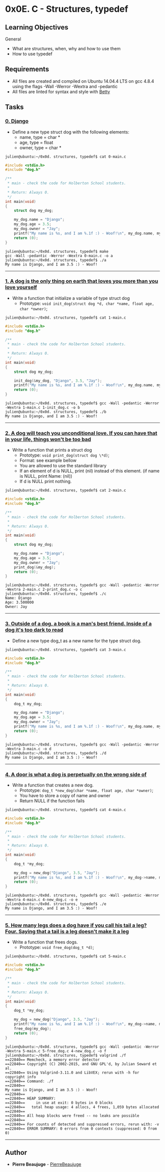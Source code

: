 # 0x0E. C - Structures, typedef

## Learning Objectives

General

- What are structures, when, why and how to use them
- How to use typedef

## Requirements

- All files are created and compiled on Ubuntu 14.04.4 LTS on gcc 4.8.4 using the flags -Wall -Werror -Wextra and -pedantic
- All files are linted for syntax and style with [Betty](https://github.com/holbertonschool/Betty)

## Tasks

### [0. Django](./dog.h)

- Define a new type struct dog with the following elements:
  - name, type = char \*
  - age, type = float
  - owner, type = char \*

```
julien@ubuntu:~/0x0d. structures, typedef$ cat 0-main.c
```

```c
#include <stdio.h>
#include "dog.h"

/**
 * main - check the code for Holberton School students.
 *
 * Return: Always 0.
 */
int main(void)
{
    struct dog my_dog;

    my_dog.name = "Django";
    my_dog.age = 3.5;
    my_dog.owner = "Jay";
    printf("My name is %s, and I am %.1f :) - Woof!\n", my_dog.name, my_dog.age);
    return (0);
}
```

```
julien@ubuntu:~/0x0d. structures, typedef$ make
gcc -Wall -pedantic -Werror -Wextra 0-main.c -o a
julien@ubuntu:~/0x0d. structures, typedef$ ./a
My name is Django, and I am 3.5 :) - Woof!
```

---

### [1. A dog is the only thing on earth that loves you more than you love yourself](./1-init_dog.c)

- Write a function that initialize a variable of type struct dog
  - Prototype: `void init_dog(struct dog *d, char *name, float age, char *owner)`;

```
julien@ubuntu:~/0x0d. structures, typedef$ cat 1-main.c
```

```c
#include <stdio.h>
#include "dog.h"

/**
 * main - check the code for Holberton School students.
 *
 * Return: Always 0.
 */
int main(void)
{
    struct dog my_dog;

    init_dog(&my_dog, "Django", 3.5, "Jay");
    printf("My name is %s, and I am %.1f :) - Woof!\n", my_dog.name, my_dog.age);
    return (0);
}
```

```
julien@ubuntu:~/0x0d. structures, typedef$ gcc -Wall -pedantic -Werror -Wextra 1-main.c 1-init_dog.c -o b
julien@ubuntu:~/0x0d. structures, typedef$ ./b
My name is Django, and I am 3.5 :) - Woof!
```

---

### [2. A dog will teach you unconditional love. If you can have that in your life, things won't be too bad](./2-print_dog.c)

- Write a function that prints a struct dog
  - Prototype: `void print_dog(struct dog \*d)`;
  - Format: see example bellow
  - You are allowed to use the standard library
  - If an element of d is NULL, print (nil) instead of this element. (if name is NULL, print Name: (nil))
  - If d is NULL print nothing.

```
julien@ubuntu:~/0x0d. structures, typedef$ cat 2-main.c
```

```c
#include <stdio.h>
#include "dog.h"

/**
 * main - check the code for Holberton School students.
 *
 * Return: Always 0.
 */
int main(void)
{
    struct dog my_dog;

    my_dog.name = "Django";
    my_dog.age = 3.5;
    my_dog.owner = "Jay";
    print_dog(&my_dog);
    return (0);
}
```

```
julien@ubuntu:~/0x0d. structures, typedef$ gcc -Wall -pedantic -Werror -Wextra 2-main.c 2-print_dog.c -o c
julien@ubuntu:~/0x0d. structures, typedef$ ./c
Name: Django
Age: 3.500000
Owner: Jay
```

---

### [3. Outside of a dog, a book is a man's best friend. Inside of a dog it's too dark to read](./dog.h)

- Define a new type dog_t as a new name for the type struct dog.

```
julien@ubuntu:~/0x0d. structures, typedef$ cat 3-main.c
```

```c
#include <stdio.h>
#include "dog.h"

/**
 * main - check the code for Holberton School students.
 *
 * Return: Always 0.
 */
int main(void)
{
    dog_t my_dog;

    my_dog.name = "Django";
    my_dog.age = 3.5;
    my_dog.owner = "Jay";
    printf("My name is %s, and I am %.1f :) - Woof!\n", my_dog.name, my_dog.age);
    return (0);
}
```

```
julien@ubuntu:~/0x0d. structures, typedef$ gcc -Wall -pedantic -Werror -Wextra 3-main.c -o d
julien@ubuntu:~/0x0d. structures, typedef$ ./d
My name is Django, and I am 3.5 :) - Woof!
```

---

### [4. A door is what a dog is perpetually on the wrong side of](./4-new_dog.c)

- Write a function that creates a new dog.
  - Prototype: `dog_t *new_dog(char *name, float age, char *owner)`;
  - You have to store a copy of name and owner
  - Return NULL if the function fails

```
julien@ubuntu:~/0x0d. structures, typedef$ cat 4-main.c
```

```c
#include <stdio.h>
#include "dog.h"

/**
 * main - check the code for Holberton School students.
 *
 * Return: Always 0.
 */
int main(void)
{
    dog_t *my_dog;

    my_dog = new_dog("Django", 3.5, "Jay");
    printf("My name is %s, and I am %.1f :) - Woof!\n", my_dog->name, my_dog->age);
    return (0);
}
```

```
julien@ubuntu:~/0x0d. structures, typedef$ gcc -Wall -pedantic -Werror -Wextra 4-main.c 4-new_dog.c -o e
julien@ubuntu:~/0x0d. structures, typedef$ ./e
My name is Django, and I am 3.5 :) - Woof!
```

---

### [5. How many legs does a dog have if you call his tail a leg? Four. Saying that a tail is a leg doesn't make it a leg](./5-free_dog.c)

- Write a function that frees dogs.
  - Prototype: `void free_dog(dog_t *d)`;

```
julien@ubuntu:~/0x0d. structures, typedef$ cat 5-main.c
```

```c
#include <stdio.h>
#include "dog.h"

/**
 * main - check the code for Holberton School students.
 *
 * Return: Always 0.
 */
int main(void)
{
    dog_t *my_dog;

    my_dog = new_dog("Django", 3.5, "Jay");
    printf("My name is %s, and I am %.1f :) - Woof!\n", my_dog->name, my_dog->age);
    free_dog(my_dog);
    return (0);
}
```

```
julien@ubuntu:~/0x0d. structures, typedef$ gcc -Wall -pedantic -Werror -Wextra 5-main.c 5-free_dog.c 4-new_dog.c -o f
julien@ubuntu:~/0x0d. structures, typedef$ valgrind ./f
==22840== Memcheck, a memory error detector
==22840== Copyright (C) 2002-2015, and GNU GPL'd, by Julian Seward et al.
==22840== Using Valgrind-3.11.0 and LibVEX; rerun with -h for copyright info
==22840== Command: ./f
==22840==
My name is Django, and I am 3.5 :) - Woof!
==22840==
==22840== HEAP SUMMARY:
==22840==     in use at exit: 0 bytes in 0 blocks
==22840==   total heap usage: 4 allocs, 4 frees, 1,059 bytes allocated
==22840==
==22840== All heap blocks were freed -- no leaks are possible
==22840==
==22840== For counts of detected and suppressed errors, rerun with: -v
==22840== ERROR SUMMARY: 0 errors from 0 contexts (suppressed: 0 from 0)
```

---

## Author

- **Pierre Beaujuge** - [PierreBeaujuge](https://github.com/PierreBeaujuge)